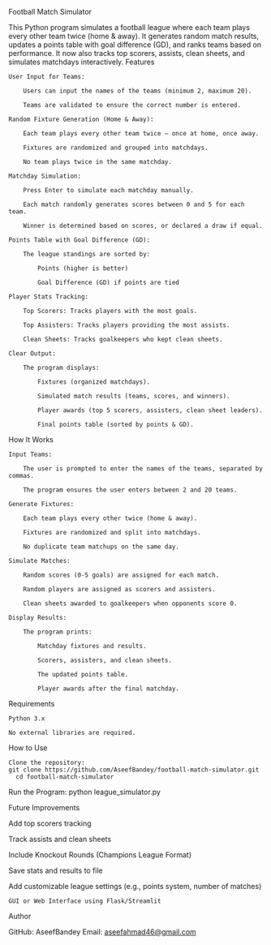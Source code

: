 Football Match Simulator

This Python program simulates a football league where each team plays every other team twice (home & away). It generates random match results, updates a points table with goal difference (GD), and ranks teams based on performance. It now also tracks top scorers, assists, clean sheets, and simulates matchdays interactively.
Features

    User Input for Teams:

        Users can input the names of the teams (minimum 2, maximum 20).

        Teams are validated to ensure the correct number is entered.

    Random Fixture Generation (Home & Away):

        Each team plays every other team twice – once at home, once away.

        Fixtures are randomized and grouped into matchdays.

        No team plays twice in the same matchday.

    Matchday Simulation:

        Press Enter to simulate each matchday manually.

        Each match randomly generates scores between 0 and 5 for each team.

        Winner is determined based on scores, or declared a draw if equal.

    Points Table with Goal Difference (GD):

        The league standings are sorted by:

            Points (higher is better)

            Goal Difference (GD) if points are tied

    Player Stats Tracking:

        Top Scorers: Tracks players with the most goals.

        Top Assisters: Tracks players providing the most assists.

        Clean Sheets: Tracks goalkeepers who kept clean sheets.

    Clear Output:

        The program displays:

            Fixtures (organized matchdays).

            Simulated match results (teams, scores, and winners).

            Player awards (top 5 scorers, assisters, clean sheet leaders).

            Final points table (sorted by points & GD).

How It Works

    Input Teams:

        The user is prompted to enter the names of the teams, separated by commas.

        The program ensures the user enters between 2 and 20 teams.

    Generate Fixtures:

        Each team plays every other twice (home & away).

        Fixtures are randomized and split into matchdays.

        No duplicate team matchups on the same day.

    Simulate Matches:

        Random scores (0-5 goals) are assigned for each match.

        Random players are assigned as scorers and assisters.

        Clean sheets awarded to goalkeepers when opponents score 0.

    Display Results:

        The program prints:

            Matchday fixtures and results.

            Scorers, assisters, and clean sheets.

            The updated points table.

            Player awards after the final matchday.

Requirements

    Python 3.x

    No external libraries are required.

How to Use

    Clone the repository: 
    git clone https://github.com/AseefBandey/football-match-simulator.git
      cd football-match-simulator
   Run the Program:
      python league_simulator.py

Future Improvements

Add top scorers tracking

Track assists and clean sheets

Include Knockout Rounds (Champions League Format)

Save stats and results to file

Add customizable league settings (e.g., points system, number of matches)

    GUI or Web Interface using Flask/Streamlit

Author

GitHub: AseefBandey
Email: aseefahmad46@gmail.com
